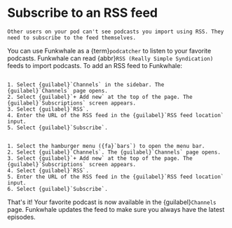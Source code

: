 # Subscribe to an RSS feed

```{note}
Other users on your pod can't see podcasts you import using RSS. They need to subscribe to the feed themselves.
```

You can use Funkwhale as a {term}`podcatcher` to listen to your favorite podcasts. Funkwhale can read {abbr}`RSS (Really Simple Syndication)` feeds to import podcasts. To add an RSS feed to Funkwhale:

```{tabbed} Desktop

1. Select {guilabel}`Channels` in the sidebar. The {guilabel}`Channels` page opens.
2. Select {guilabel}`+ Add new` at the top of the page. The {guilabel}`Subscriptions` screen appears.
3. Select {guilabel}`RSS`.
4. Enter the URL of the RSS feed in the {guilabel}`RSS feed location` input.
5. Select {guilabel}`Subscribe`.

```

```{tabbed} Mobile

1. Select the hamburger menu ({fa}`bars`) to open the menu bar.
2. Select {guilabel}`Channels`. The {guilabel}`Channels` page opens.
3. Select {guilabel}`+ Add new` at the top of the page. The {guilabel}`Subscriptions` screen appears.
4. Select {guilabel}`RSS`.
5. Enter the URL of the RSS feed in the {guilabel}`RSS feed location` input.
6. Select {guilabel}`Subscribe`.

```

That's it! Your favorite podcast is now available in the {guilabel}`Channels` page. Funkwhale updates the feed to make sure you always have the latest episodes.
